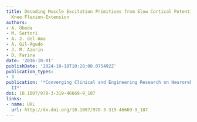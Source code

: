 ```yaml
---
title: Decoding Muscle Excitation Primitives from Slow Cortical Potentials During
  Knee Flexion-Extension
authors:
- A. Úbeda
- M. Sartori
- A. J. del-Ama
- Á. Gil-Agudo
- J. M. Azorín
- D. Farina
date: '2016-10-01'
publishDate: '2024-10-18T10:28:08.075492Z'
publication_types:
- 3
publication: '*Converging Clinical and Engineering Research on Neurorehabilitation
  II*'
doi: 10.1007/978-3-319-46669-9_187
links:
- name: URL
  url: http://dx.doi.org/10.1007/978-3-319-46669-9_187
---
```

